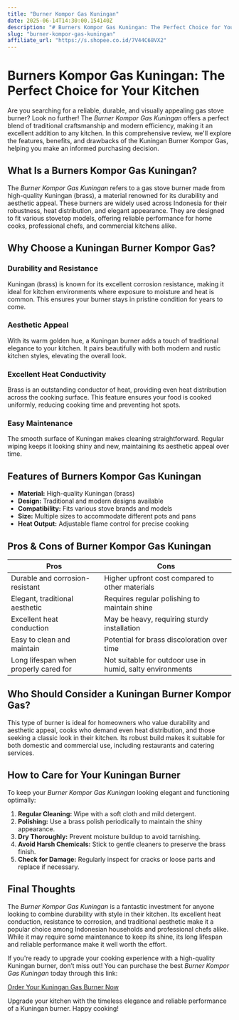 ```yaml
---
title: "Burner Kompor Gas Kuningan"
date: 2025-06-14T14:30:00.154140Z
description: "# Burners Kompor Gas Kuningan: The Perfect Choice for Your Kitchen..."
slug: "burner-kompor-gas-kuningan"
affiliate_url: "https://s.shopee.co.id/7V44C68VX2"
---
```

# Burners Kompor Gas Kuningan: The Perfect Choice for Your Kitchen

Are you searching for a reliable, durable, and visually appealing gas stove burner? Look no further! The *Burner Kompor Gas Kuningan* offers a perfect blend of traditional craftsmanship and modern efficiency, making it an excellent addition to any kitchen. In this comprehensive review, we'll explore the features, benefits, and drawbacks of the Kuningan Burner Kompor Gas, helping you make an informed purchasing decision.

## What Is a Burners Kompor Gas Kuningan?

The *Burner Kompor Gas Kuningan* refers to a gas stove burner made from high-quality Kuningan (brass), a material renowned for its durability and aesthetic appeal. These burners are widely used across Indonesia for their robustness, heat distribution, and elegant appearance. They are designed to fit various stovetop models, offering reliable performance for home cooks, professional chefs, and commercial kitchens alike.

## Why Choose a Kuningan Burner Kompor Gas?

### Durability and Resistance

Kuningan (brass) is known for its excellent corrosion resistance, making it ideal for kitchen environments where exposure to moisture and heat is common. This ensures your burner stays in pristine condition for years to come.

### Aesthetic Appeal

With its warm golden hue, a Kuningan burner adds a touch of traditional elegance to your kitchen. It pairs beautifully with both modern and rustic kitchen styles, elevating the overall look.

### Excellent Heat Conductivity

Brass is an outstanding conductor of heat, providing even heat distribution across the cooking surface. This feature ensures your food is cooked uniformly, reducing cooking time and preventing hot spots.

### Easy Maintenance

The smooth surface of Kuningan makes cleaning straightforward. Regular wiping keeps it looking shiny and new, maintaining its aesthetic appeal over time.

## Features of Burners Kompor Gas Kuningan

- **Material:** High-quality Kuningan (brass)
- **Design:** Traditional and modern designs available
- **Compatibility:** Fits various stove brands and models
- **Size:** Multiple sizes to accommodate different pots and pans
- **Heat Output:** Adjustable flame control for precise cooking

## Pros & Cons of Burner Kompor Gas Kuningan

| Pros                                          | Cons                                           |
|----------------------------------------------|----------------------------------------------|
| Durable and corrosion-resistant            | Higher upfront cost compared to other materials |
| Elegant, traditional aesthetic             | Requires regular polishing to maintain shine |
| Excellent heat conduction                  | May be heavy, requiring sturdy installation   |
| Easy to clean and maintain                 | Potential for brass discoloration over time  |
| Long lifespan when properly cared for     | Not suitable for outdoor use in humid, salty environments |

## Who Should Consider a Kuningan Burner Kompor Gas?

This type of burner is ideal for homeowners who value durability and aesthetic appeal, cooks who demand even heat distribution, and those seeking a classic look in their kitchen. Its robust build makes it suitable for both domestic and commercial use, including restaurants and catering services.

## How to Care for Your Kuningan Burner

To keep your *Burner Kompor Gas Kuningan* looking elegant and functioning optimally:

1. **Regular Cleaning:** Wipe with a soft cloth and mild detergent.
2. **Polishing:** Use a brass polish periodically to maintain the shiny appearance.
3. **Dry Thoroughly:** Prevent moisture buildup to avoid tarnishing.
4. **Avoid Harsh Chemicals:** Stick to gentle cleaners to preserve the brass finish.
5. **Check for Damage:** Regularly inspect for cracks or loose parts and replace if necessary.

## Final Thoughts

The *Burner Kompor Gas Kuningan* is a fantastic investment for anyone looking to combine durability with style in their kitchen. Its excellent heat conduction, resistance to corrosion, and traditional aesthetic make it a popular choice among Indonesian households and professional chefs alike. While it may require some maintenance to keep its shine, its long lifespan and reliable performance make it well worth the effort.

If you're ready to upgrade your cooking experience with a high-quality Kuningan burner, don’t miss out! You can purchase the best *Burner Kompor Gas Kuningan* today through this link:

[Order Your Kuningan Gas Burner Now](https://s.shopee.co.id/7V44C68VX2)

Upgrade your kitchen with the timeless elegance and reliable performance of a Kuningan burner. Happy cooking!